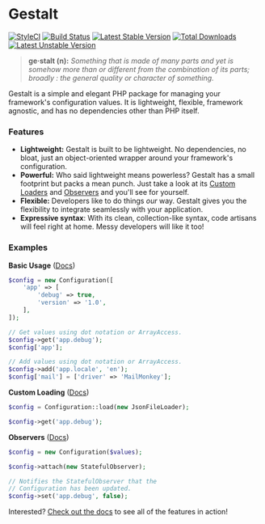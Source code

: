 # Gestalt

[![StyleCI](https://styleci.io/repos/67276253/shield?style=flat)](https://styleci.io/repos/67276253)
[![Build Status](https://travis-ci.org/samrap/gestalt.svg?branch=master)](https://travis-ci.org/samrap/gestalt)
[![Latest Stable Version](https://poser.pugx.org/samrap/gestalt/v/stable)](https://packagist.org/packages/samrap/gestalt)
[![Total Downloads](https://poser.pugx.org/samrap/gestalt/downloads)](https://packagist.org/packages/samrap/gestalt)
[![Latest Unstable Version](https://poser.pugx.org/samrap/gestalt/v/unstable)](https://packagist.org/packages/samrap/gestalt)

> **ge·stalt (n):** _Something that is made of many parts and yet is somehow more than or different from the combination of its parts; broadly : the general quality or character of something._

Gestalt is a simple and elegant PHP package for managing your framework's configuration values. It is lightweight, flexible, framework agnostic, and has no dependencies other than PHP itself.

### Features
- **Lightweight:** Gestalt is built to be lightweight. No dependencies, no bloat, just an object-oriented wrapper around your framework's configuration.
- **Powerful:** Who said lightweight means powerless? Gestalt has a small footprint but packs a mean punch. Just take a look at its [Custom Loaders](https://github.com/samrap/gestalt-docs/blob/master/loaders.md) and [Observers](https://github.com/samrap/gestalt-docs/blob/master/observers.md) and you'll see for yourself.
- **Flexible:** Developers like to do things _our_ way. Gestalt gives you the flexibility to integrate seamlessly with your application.
- **Expressive syntax**: With its clean, collection-like syntax, code artisans will feel right at home. Messy developers will like it too!

### Examples

**Basic Usage** ([Docs](https://github.com/samrap/gestalt-docs/blob/master/introduction.md))

```php
$config = new Configuration([
    'app' => [
        'debug' => true,
        'version' => '1.0',
    ],
]);

// Get values using dot notation or ArrayAccess.
$config->get('app.debug');
$config['app'];

// Add values using dot notation or ArrayAccess.
$config->add('app.locale', 'en');
$config['mail'] = ['driver' => 'MailMonkey'];
```

**Custom Loading** ([Docs](https://github.com/samrap/gestalt-docs/blob/master/loaders.md))

```php
$config = Configuration::load(new JsonFileLoader);

$config->get('app.debug');
```

**Observers** ([Docs](https://github.com/samrap/gestalt-docs/blob/master/observers.md))

```php
$config = new Configuration($values);

$config->attach(new StatefulObserver);

// Notifies the StatefulObserver that the
// Configuration has been updated.
$config->set('app.debug', false);
```

Interested? [Check out the docs](https://github.com/samrap/gestalt-docs) to see all of the features in action!
